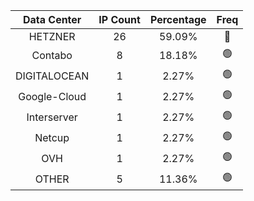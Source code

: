 | Data Center | IP Count | Percentage | Freq |
|:------------:|:--------:|:-----------:|:-----:|
| HETZNER | 26 | 59.09% | 🔴 |
| Contabo | 8 | 18.18% | 🟢 |
| DIGITALOCEAN | 1 | 2.27% | 🟢 |
| Google-Cloud | 1 | 2.27% | 🟢 |
| Interserver | 1 | 2.27% | 🟢 |
| Netcup | 1 | 2.27% | 🟢 |
| OVH | 1 | 2.27% | 🟢 |
| OTHER | 5 | 11.36% | 🟢 |